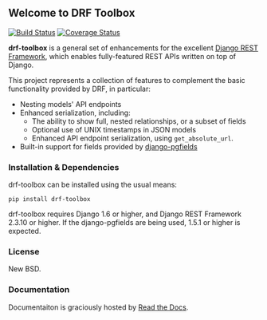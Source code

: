 ## Welcome to DRF Toolbox

[![Build Status](https://travis-ci.org/feedmagnet/drf-toolbox.png)](https://travis-ci.org/feedmagnet/drf-toolbox) [![Coverage Status](https://coveralls.io/repos/feedmagnet/drf-toolbox/badge.png)](https://coveralls.io/r/feedmagnet/drf-toolbox)

**drf-toolbox** is a general set of enhancements for the excellent
[Django REST Framework][1], which enables fully-featured REST APIs written
on top of Django.

This project represents a collection of features to complement the basic
functionality provided by DRF, in particular:

  * Nesting models' API endpoints
  * Enhanced serialization, including:
      * The ability to show full, nested relationships, or a subset
        of fields
      * Optional use of UNIX timestamps in JSON models
      * Enhanced API endpoint serialization, using `get_absolute_url`.
  * Built-in support for fields provided by [django-pgfields][2]


### Installation & Dependencies

drf-toolbox can be installed using the usual means:

    pip install drf-toolbox

drf-toolbox requires Django 1.6 or higher, and Django REST Framework 2.3.10
or higher. If the django-pgfields are being used, 1.5.1 or higher is expected.


### License

New BSD.


### Documentation

Documentaiton is graciously hosted by [Read the Docs][3].

  [1]: http://www.django-rest-framework.org/
  [2]: http://django-pgfields.readthedocs.org/
  [3]: http://drf-toolbox.readthedocs.rog/
